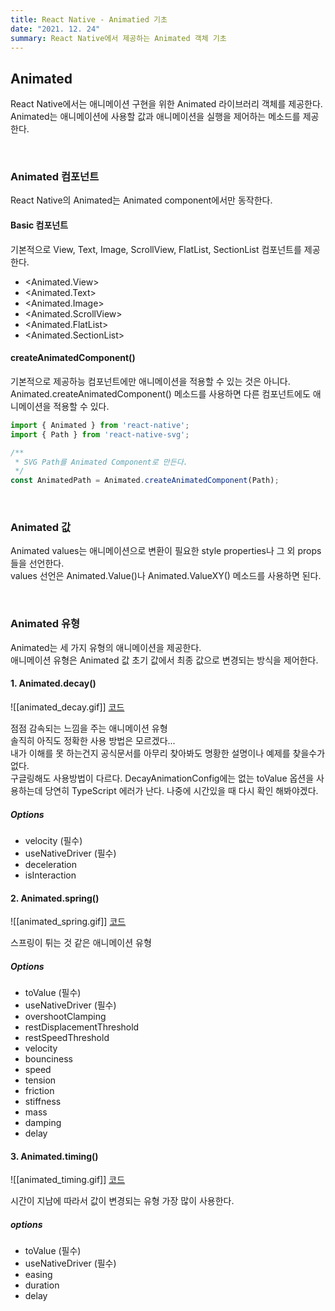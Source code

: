 ```yaml
---
title: React Native - Animatied 기초
date: "2021. 12. 24"
summary: React Native에서 제공하는 Animated 객체 기초
---
```


## Animated
React Native에서는 애니메이션 구현을 위한 Animated 라이브러리 객체를 제공한다.   
Animated는 애니메이션에 사용할 값과 애니메이션을 실행을 제어하는 메소드를 제공한다.   

<br>

### Animated 컴포넌트
React Native의 Animated는 Animated component에서만 동작한다.   

#### Basic 컴포넌트
기본적으로 View, Text, Image, ScrollView, FlatList, SectionList 컴포넌트를 제공한다.    
- <Animated.View>
- <Animated.Text>
- <Animated.Image>
- <Animated.ScrollView>
- <Animated.FlatList>
- <Animated.SectionList>

#### createAnimatedComponent()
기본적으로 제공하능 컴포넌트에만 애니메이션을 적용할 수 있는 것은 아니다.   
Animated.createAnimatedComponent() 메소드를 사용하면 다른 컴포넌트에도 애니메이션을 적용할 수 있다.    
~~~jsx
import { Animated } from 'react-native';
import { Path } from 'react-native-svg';

/**
 * SVG Path를 Animated Component로 만든다.
 */
const AnimatedPath = Animated.createAnimatedComponent(Path);
~~~

<br>

### Animated 값
Animated values는 애니메이션으로 변환이 필요한 style properties나 그 외 props들을 선언한다.   
values 선언은 Animated.Value()나 Animated.ValueXY() 메소드를 사용하면 된다.   

<br>

### Animated 유형
Animated는 세 가지 유형의 애니메이션을 제공한다.   
애니메이션 유형은 Animated 값 초기 값에서 최종 값으로 변경되는 방식을 제어한다.   

#### 1. Animated.decay()
![[animated_decay.gif]]
[코드](https://github.com/zaragit/ReactNativeAnimationStudy/blob/master/src/Decay/DecayBasic.tsx)

점점 감속되는 느낌을 주는 애니메이션 유형   
솔직히 아직도 정확한 사용 방법은 모르겠다...    
내가 이해를 못 하는건지 공식문서를 아무리 찾아봐도 명황한 설명이나 예제를 찾을수가 없다.   
구글링해도 사용방법이 다르다. DecayAnimationConfig에는 없는 toValue 옵션을 사용하는데 당연히 TypeScript 에러가 난다. 나중에 시간있을 때 다시 확인 해봐야겠다.   

##### Options
- velocity (필수)
- useNativeDriver (필수)
- deceleration
- isInteraction

#### 2. Animated.spring()
![[animated_spring.gif]]
[코드](https://github.com/zaragit/ReactNativeAnimationStudy/blob/master/src/Spring/SpringBasic.tsx)

스프링이 튀는 것 같은 애니메이션 유형


##### Options
- toValue (필수)
- useNativeDriver (필수)
- overshootClamping
- restDisplacementThreshold
- restSpeedThreshold
- velocity
- bounciness
- speed
- tension
- friction
- stiffness
- mass
- damping
- delay


#### 3. Animated.timing()
![[animated_timing.gif]]
[코드](https://github.com/zaragit/ReactNativeAnimationStudy/blob/master/src/Timing/TimingBasic.tsx)

시간이 지남에 따라서 값이 변경되는 유형
가장 많이 사용한다.

##### options
- toValue (필수)
- useNativeDriver (필수)
- easing
- duration
- delay